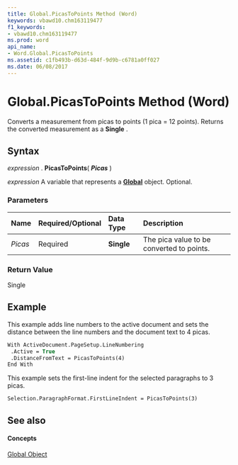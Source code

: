 ```yaml
---
title: Global.PicasToPoints Method (Word)
keywords: vbawd10.chm163119477
f1_keywords:
- vbawd10.chm163119477
ms.prod: word
api_name:
- Word.Global.PicasToPoints
ms.assetid: c1fb493b-d63d-484f-9d9b-c6781a0ff027
ms.date: 06/08/2017
---
```



# Global.PicasToPoints Method (Word)

Converts a measurement from picas to points (1 pica = 12 points). Returns the converted measurement as a  **Single** .


## Syntax

 _expression_ . **PicasToPoints**( **_Picas_** )

 _expression_ A variable that represents a **[Global](Word.Global.md)** object. Optional.


### Parameters



|**Name**|**Required/Optional**|**Data Type**|**Description**|
|:-----|:-----|:-----|:-----|
| _Picas_|Required| **Single**|The pica value to be converted to points.|

### Return Value

Single


## Example

This example adds line numbers to the active document and sets the distance between the line numbers and the document text to 4 picas.


```vb
With ActiveDocument.PageSetup.LineNumbering 
 .Active = True 
 .DistanceFromText = PicasToPoints(4) 
End With
```

This example sets the first-line indent for the selected paragraphs to 3 picas.




```
Selection.ParagraphFormat.FirstLineIndent = PicasToPoints(3)
```


## See also


#### Concepts


[Global Object](Word.Global.md)

